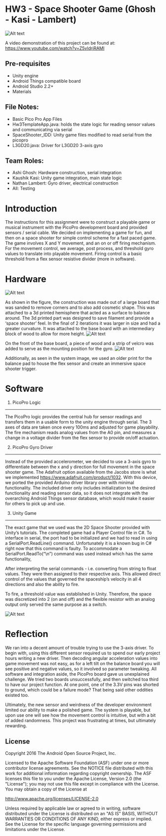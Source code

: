HW3 - Space Shooter Game (Ghosh - Kasi - Lambert)
=====================================
![Alt text](/Photos/system_image1.JPG?raw=true "Optional Title")

A video demonstration of this project can be found at: https://www.youtube.com/watch?v=Z5vldrjRAMI

Pre-requisites
--------------
- Unity engine
- Android Things compatible board
- Android Studio 2.2+
- Materials 

File Notes:
-----------
- Basic Pico Pro App Files
- Hw3TemplateApp.java: holds the state logic for reading sensor values and communicating via serial
- SpaceShooter_IDD: Unity game files modified to read serial from the picopro
- L3GD20.java: Driver for L3GD20 3-axis gyro

Team Roles:
-----------
- Ashi Ghosh: Hardware construction, serial integration
- Kaushik Kasi: Unity game integration, main state logic
- Nathan Lambert: Gyro driver, electrical construction
- All: Testing

Introduction
============

The instructions for this assignment were to construct a playable game or musical instrument with the PicoPro development board and provided sensors / serial cable. We decided on implementing a game for fun, and then on a space shooter for simple control scheme for a fast paced game. The game involves X and Y movement, and an on or off firing mechanism. For the movement control, we average, post process, and threshold gyro values to translate into playable movement. Firing control is a basic threshold from a flex sensor resistive divider (more in software).

Hardware
========
![Alt text](/Photos/balance_board1.jpg?raw=true "Optional Title")

As shown in the figure, the construction was made out of a large board that was sanded to remove corners and to also add cosmetic shape. This was attached to a 3d printed hemisphere that acted as a surface to balance around. The 3d printed part was designed to save filament and provide a ‘space shooter’ feel. In the final of 2 iterations it was larger in size and had a greater curvature. It was attached to the base board with an intermediary block of wood to allow for more height.
![Alt text](/Photos/balance_board2.JPG?raw=true "Optional Title")

On the front of the base board, a piece of wood and a strip of velcro was added to serve as the mounting position for the gyro.
![Alt text](/Photos/flex_fire1.JPG?raw=true "Optional Title")

Additionally, as seen in the system image, we used an older print for the balance pad to house the flex sensor and create an immersive space shooter trigger.

Software
=======

1. PicoPro Logic
----------------
The PicoPro logic provides the central hub for sensor readings and transfers them in a usable form to the unity engine through serial. The 3 axes of data are taken once every 100ms and adjusted for game playability. The fire mechanism reads analog values from the A0 pin, and measures a change in a voltage divider from the flex sensor to provide on/off actuation.

2. PicoPro Gyro Driver
----------------------
Instead of the provided accelerometer, we decided to use a 3-axis gyro to differentiate between the x and y direction for full movement in the space shooter game. The Adafruit option available from the Jacobs store is what we implemented https://www.adafruit.com/product/1032. With this device, we ported the provided Arduino driver library over with minimal functionality. The included driver only includes initialization to the desired functionality and reading sensor data, so it does not integrate with the overarching Android Things sensor database, which would make it easier for others to pick up and use. 


3. Unity Game
-------------

The exact game that we used was the 2D Space Shooter provided with Unity’s tutorials. The completed game had a Player Control file in C#. To interface in serial, the port had to be initialized and we had to read in using a SerialPort.ReadLine() command. Unfortunately it is a known bug in C# right now that this command is faulty. To accommodate a SerialPort.ReadTo(“\n”) command was used instead which has the same functionality,

After interpreting the serial commands - i.e. converting from string to float values. They were then assigned to their respective axis. This allowed direct control of the values that governed the spaceship’s velocity in all 4 directions and also the ability to fire. 

To fire, a threshold value was established in Unity. Therefore, the space was discretized into 2 (on and off) and the flexible resistor with an analog output only served the same purpose as a switch.

![Alt text](/Photos/game_image1.PNG?raw=true "Optional Title")

Reflection
==========

We ran into a decent amount of trouble trying to use the 3-axis driver. To begin with, using this different sensor required us to spend our early project hours writing a new driver. Then decoding angular acceleration values into game movement was not easy, as for a left tilt on the balance board you will see positive and negative values, so it involved so parameter tweaking. All software and integration aside, the PicoPro board gave us unexplained challenge. We tried two boards unsuccessfully, and then switched toa third to have our project function. At one point, one of the 3.3V pins was shorted to ground, which could be a failure mode? That being said other oddities existed too. 

Ultimately, the new sensor and weirdness of the developer environment limited our ability to make a polished game. The system is playable, but upon use one will see how the movement control is intuitive, but with a bit of added randomness. This project was frustrating at times, but ultimately rewarding.


License
-------

Copyright 2016 The Android Open Source Project, Inc.

Licensed to the Apache Software Foundation (ASF) under one or more contributor
license agreements.  See the NOTICE file distributed with this work for
additional information regarding copyright ownership.  The ASF licenses this
file to you under the Apache License, Version 2.0 (the "License"); you may not
use this file except in compliance with the License.  You may obtain a copy of
the License at

  http://www.apache.org/licenses/LICENSE-2.0

Unless required by applicable law or agreed to in writing, software
distributed under the License is distributed on an "AS IS" BASIS, WITHOUT
WARRANTIES OR CONDITIONS OF ANY KIND, either express or implied.  See the
License for the specific language governing permissions and limitations under
the License.




